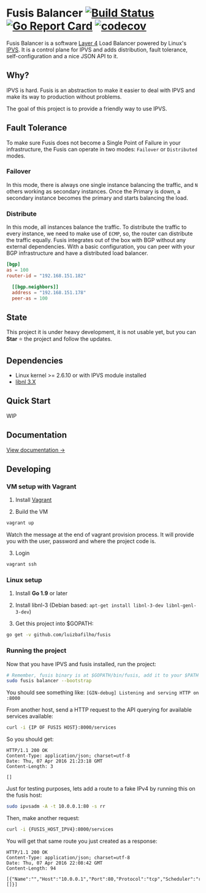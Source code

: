 Fusis Balancer  [![Build Status](https://travis-ci.org/luizbafilho/fusis.svg?branch=master)](https://travis-ci.org/luizbafilho/fusis) [![Go Report Card](https://goreportcard.com/badge/github.com/luizbafilho/fusis)](https://goreportcard.com/report/github.com/luizbafilho/fusis) [![codecov](https://codecov.io/gh/luizbafilho/fusis/branch/master/graph/badge.svg)](https://codecov.io/gh/luizbafilho/fusis)
======

Fusis Balancer is a software [Layer 4](https://en.wikipedia.org/wiki/Transport_layer) Load Balancer powered by Linux's [IPVS](http://www.linuxvirtualserver.org/). It is a control plane for IPVS and adds distribution, fault tolerance, self-configuration and a nice JSON API to it.

## Why?
IPVS is hard. Fusis is an abstraction to make it easier to deal with IPVS and make its way to production without problems.

The goal of this project is to provide a friendly way to use IPVS.

## Fault Tolerance
To make sure Fusis does not become a Single Point of Failure in your infrastructure, the Fusis can operate in two modes: `Failover` or `Distributed` modes.

### Failover
In this mode, there is always one single instance balancing the traffic, and `N` others working as secondary instances. Once the Primary is down, a secondary instance becomes the primary and starts balancing the load.

### Distribute
In this mode, all instances balance the traffic. To distribute the traffic to every instance, we need to make use of `ECMP`, so, the router can distribute the traffic equally. Fusis integrates out of the box with BGP without any external dependencies. With a basic configuration, you can peer with your BGP infrastructure and have a distributed load balancer.

```TOML
[bgp]
as = 100
router-id = "192.168.151.182"

  [[bgp.neighbors]]
  address = "192.168.151.178"
  peer-as = 100
```

## State
This project it is under heavy development, it is not usable yet, but you can **Star** :star: the project and follow the updates.

## Dependencies
* Linux kernel >= 2.6.10 or with IPVS module installed
* [libnl 3.X](https://www.infradead.org/~tgr/libnl/)

## Quick Start
WIP

## Documentation

[View documentation →](http://luizbafilho.github.io/fusis/)

## Developing

### VM setup with Vagrant
1. Install [Vagrant](https://www.vagrantup.com)

2. Build the VM
```bash
vagrant up
```
Watch the message at the end of vagrant provision process.
It will provide you with the user, password and where the project code is.

3. Login
```bash
vagrant ssh
```

### Linux setup
1. Install **Go 1.9** or later

2. Install libnl-3 (Debian based: `apt-get install libnl-3-dev libnl-genl-3-dev`)

3. Get this project into $GOPATH:
  ``` bash
  go get -v github.com/luizbafilho/fusis
  ```

### Running the project

Now that you have IPVS and fusis installed, run the project:

``` bash
# Remember, fusis binary is at $GOPATH/bin/fusis, add it to your $PATH
sudo fusis balancer --bootstrap
```
You should see something like:
`[GIN-debug] Listening and serving HTTP on :8000`

From another host, send a HTTP request to the API querying for available services available:
``` bash
curl -i {IP OF FUSIS HOST}:8000/services
```
So you should get:
```
HTTP/1.1 200 OK
Content-Type: application/json; charset=utf-8
Date: Thu, 07 Apr 2016 21:23:18 GMT
Content-Length: 3

[]
```

Just for testing purposes, lets add a route to a fake IPv4 by running this on the fusis host:

``` bash
sudo ipvsadm -A -t 10.0.0.1:80 -s rr
```

Then, make another request:

``` bash
curl -i {FUSIS_HOST_IPV4}:8000/services
```

You will get that same route you just created as a response:
```
HTTP/1.1 200 OK
Content-Type: application/json; charset=utf-8
Date: Thu, 07 Apr 2016 22:08:42 GMT
Content-Length: 94

[{"Name":"","Host":"10.0.0.1","Port":80,"Protocol":"tcp","Scheduler":"rr","Destinations":[]}]
```
